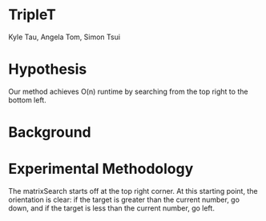 # TripleT

Kyle Tau, Angela Tom, Simon Tsui

# Hypothesis
Our method achieves O(n) runtime by searching from the top right to the bottom left.

# Background



# Experimental Methodology
The matrixSearch starts off at the top right corner. At this starting point, the orientation is clear: if the target is greater than the current number, go down, and if the target is less than the current number, go left. 
